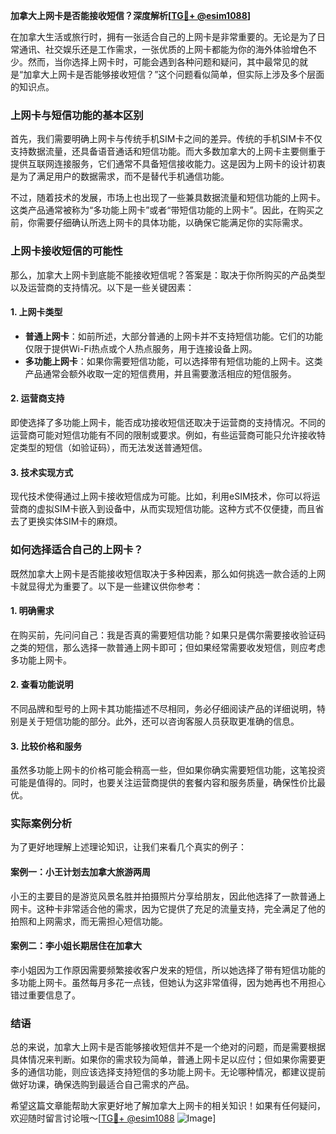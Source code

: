 **加拿大上网卡是否能接收短信？深度解析[[TG💪+ @esim1088](https://t.me/s/esim1088)]**

在加拿大生活或旅行时，拥有一张适合自己的上网卡是非常重要的。无论是为了日常通讯、社交娱乐还是工作需求，一张优质的上网卡都能为你的海外体验增色不少。然而，当你选择上网卡时，可能会遇到各种问题和疑问，其中最常见的就是“加拿大上网卡是否能够接收短信？”这个问题看似简单，但实际上涉及多个层面的知识点。

### 上网卡与短信功能的基本区别

首先，我们需要明确上网卡与传统手机SIM卡之间的差异。传统的手机SIM卡不仅支持数据流量，还具备语音通话和短信功能。而大多数加拿大的上网卡主要侧重于提供互联网连接服务，它们通常不具备短信接收能力。这是因为上网卡的设计初衷是为了满足用户的数据需求，而不是替代手机通信功能。

不过，随着技术的发展，市场上也出现了一些兼具数据流量和短信功能的上网卡。这类产品通常被称为“多功能上网卡”或者“带短信功能的上网卡”。因此，在购买之前，你需要仔细确认所选上网卡的具体功能，以确保它能满足你的实际需求。

### 上网卡接收短信的可能性

那么，加拿大上网卡到底能不能接收短信呢？答案是：取决于你所购买的产品类型以及运营商的支持情况。以下是一些关键因素：

#### 1. **上网卡类型**
   - **普通上网卡**：如前所述，大部分普通的上网卡并不支持短信功能。它们的功能仅限于提供Wi-Fi热点或个人热点服务，用于连接设备上网。
   - **多功能上网卡**：如果你需要短信功能，可以选择带有短信功能的上网卡。这类产品通常会额外收取一定的短信费用，并且需要激活相应的短信服务。

#### 2. **运营商支持**
   即使选择了多功能上网卡，能否成功接收短信还取决于运营商的支持情况。不同的运营商可能对短信功能有不同的限制或要求。例如，有些运营商可能只允许接收特定类型的短信（如验证码），而无法发送普通短信。

#### 3. **技术实现方式**
   现代技术使得通过上网卡接收短信成为可能。比如，利用eSIM技术，你可以将运营商的虚拟SIM卡嵌入到设备中，从而实现短信功能。这种方式不仅便捷，而且省去了更换实体SIM卡的麻烦。

### 如何选择适合自己的上网卡？

既然加拿大上网卡是否能接收短信取决于多种因素，那么如何挑选一款合适的上网卡就显得尤为重要了。以下是一些建议供你参考：

#### 1. **明确需求**
   在购买前，先问问自己：我是否真的需要短信功能？如果只是偶尔需要接收验证码之类的短信，那么选择一款普通上网卡即可；但如果经常需要收发短信，则应考虑多功能上网卡。

#### 2. **查看功能说明**
   不同品牌和型号的上网卡其功能描述不尽相同，务必仔细阅读产品的详细说明，特别是关于短信功能的部分。此外，还可以咨询客服人员获取更准确的信息。

#### 3. **比较价格和服务**
   虽然多功能上网卡的价格可能会稍高一些，但如果你确实需要短信功能，这笔投资可能是值得的。同时，也要关注运营商提供的套餐内容和服务质量，确保性价比最优。

### 实际案例分析

为了更好地理解上述理论知识，让我们来看几个真实的例子：

#### 案例一：小王计划去加拿大旅游两周
小王的主要目的是游览风景名胜并拍摄照片分享给朋友，因此他选择了一款普通上网卡。这种卡非常适合他的需求，因为它提供了充足的流量支持，完全满足了他的拍照和上网需求，而无需担心短信功能。

#### 案例二：李小姐长期居住在加拿大
李小姐因为工作原因需要频繁接收客户发来的短信，所以她选择了带有短信功能的多功能上网卡。虽然每月多花一点钱，但她认为这非常值得，因为她再也不用担心错过重要信息了。

### 结语

总的来说，加拿大上网卡是否能够接收短信并不是一个绝对的问题，而是需要根据具体情况来判断。如果你的需求较为简单，普通上网卡足以应付；但如果你需要更多的通信功能，则应该选择支持短信的多功能上网卡。无论哪种情况，都建议提前做好功课，确保选购到最适合自己需求的产品。

希望这篇文章能帮助大家更好地了解加拿大上网卡的相关知识！如果有任何疑问，欢迎随时留言讨论哦～[[TG💪+ @esim1088](https://t.me/s/esim1088) ![Image](https://i.postimg.cc/4NQfJmqS/Snipaste-2025-05-13-00-14-12.png)]